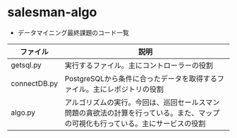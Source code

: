 # salesman-algo
- データマイニング最終課題のコード一覧

| ファイル | 説明 |
| --- | --- |
| getsql.py | 実行するファイル。主にコントローラーの役割 |
| connectDB.py | PostgreSQLから条件に合ったデータを取得するファイル。主にレポジトリの役割 | 
| algo.py | アルゴリズムの実行。今回は、巡回セールスマン問題の貪欲法の計算を行っている。また、マップの可視化も行っている。主にサービスの役割 |
